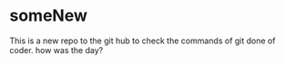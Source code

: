 # someNew
This is a new repo to the git hub to check the commands of git
done of coder.
how was the day?